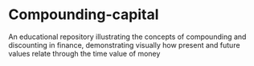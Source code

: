 # Compounding-capital
An educational repository illustrating the concepts of compounding and discounting in finance, demonstrating visually how present and future values relate through the time value of money
